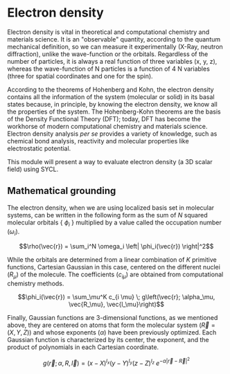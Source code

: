 # Electron density
Electron density is vital in theoretical and computational chemistry and materials science. It is an "observable" quantity, according to the quantum mechanical definition, so we can measure it experimentally (X-Ray, neutron diffraction), unlike the wave-function or the orbitals. Regardless of the number of particles, it is always a real function of three variables (x, y, z), whereas the wave-function of N particles is a function of 4 N variables (three for spatial coordinates and one for the spin).

According to the theorems of Hohenberg and Kohn, the electron density contains all the information of the system (molecular or solid) in its basal states because, in principle, by knowing the electron density, we know all the properties of the system.  The Hohenberg-Kohn theorems are the basis of the Density Functional Theory (DFT); today, DFT has become the workhorse of modern computational chemistry and materials science.
Electron density analysis *per se* provides a variety of knowledge, such as chemical bond analysis, reactivity and molecular properties like electrostatic potential.

This module will present a way to evaluate electron density (a 3D scalar field) using SYCL.

## Mathematical grounding

The electron density, when we are using localized basis set in molecular systems, can be  written in the following form as the sum of $N$ squared molecular orbitals { $\phi_i$ } multiplied by a value called the occupation number ($\omega_i$).

$$\rho(\vec{r}) = \sum_i^N \omega_i \left| \phi_i(\vec{r}) \right|^2$$

While the orbitals are  determined from a linear combination of $K$ primitive functions, Cartesian Gaussian in this case, centered on the different nuclei ($R_\mu$) of the molecule. The coefficients ($c_{i\mu}$) are obtained from computational chemistry methods.

$$\phi_i(\vec{r}) = \sum_\mu^K c_{i \mu} \; g\left(\vec{r}; \alpha_\mu, \vec{R_\mu}, \vec{l_\mu}\right)$$

Finally, Gaussian functions are 3-dimensional functions, as we mentioned above, they are centered on atoms that form the molecular system ($\vec{R} = (X, Y, Z)$) and whose exponents ($\alpha$) have been  previously optimized. Each Gaussian function is characterized by its center, the exponent, and the product of polynomials  in each Cartesian coordinate.

$$g\left(\vec{r}; \alpha, R, \vec{l}\right) = (x - X)^{l_x}(y - Y)^{l_y}(z - Z)^{l_z} \; e^{-\alpha|\vec{r}-\vec{R}|^2}$$
